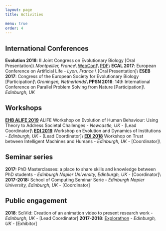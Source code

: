 ```yaml
---
layout: page
title: Activities

menu: true
order: 4
---
```


## International Conferences
**Evolution 2018**: II Joint Congress on Evolutionary Biology [Oral Presentation]\\
*Montpellier, France*\\
[WebConf](https://programme.europa-organisation.com/slides/programme_jointCongressEvolBiology-2018/webconf/1051_21082018_1420_joffrecd_Cedric_Perret_2178/index.html)\\
[PDF](https://programme.europa-organisation.com/slides/programme_jointCongressEvolBiology-2018/slides/1051_21082018_1420_joffrecd_Cedric_Perret_2178/1051_21082018_1420_joffrecd_Cedric_Perret_926_wmk.pdf)\\
**ECAL 2017**: European Conference on Artificial Life - *Lyon, France* \\
[Oral Presentation]\\
**ESEB 2017**: Congress of the European Society for Evolutionary Biology [Participation]\\
*Groningen, Netherlands*\\
**PPSN 2016**: 14th International Conference on Parallel Problem Solving from Nature [Participation]\\
*Edinburgh, UK*

## Workshops
**[EHB ALIFE 2019](https://ehbalife.github.io)** ALIFE Workshop on Evolution of Human Behaviour: Using Theory to Address Societal Challenges - *Newcastle, UK* - [Lead Coordinator]\\
**[EDI 2019](https://edi2019.github.io)** Workshop on Evolution and Dynamics of Institutions - *Edinburgh, UK* - [Lead Coordinator]\\
**[EDI 2018](https://tim2018.wordpress.com/)** Workshop on Trust between Intelligent Machines and Humans - *Edinburgh, UK* - [Coordinator]\\

## Seminar series
**2017:** PhD Masterclasses: a place to share skills and knowledge between PhD students - *Edinburgh Napier University, Edinburgh, UK* - [Coordinator]\\
**2017-2018:** School of Computing Seminar Serie - *Edinburgh Napier University, Edinburgh, UK* - [Coordinator]

## Public engagement
**2018**: SciVid: Creation of an animation video to present research work - *Edinburgh, UK* - [Lead Coordinator]
**2017-2018**: [Explorathon](http://www.explorathon.co.uk/edinburgh/) - *Edinburgh, UK* - [Exhibitor]



